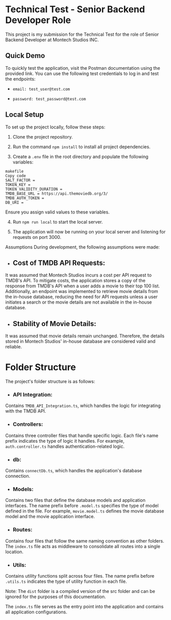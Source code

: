 # Technical Test - Senior Backend Developer Role

This project is my submission for the Technical Test for the role of Senior Backend Developer at Montech Studios INC.

## Quick Demo

To quickly test the application, visit the Postman documentation using the provided link. You can use the following test credentials to log in and test the endpoints:

- `email: test_user@test.com`

- `password: test_password@test.com`

## Local Setup

To set up the project locally, follow these steps:

1.  Clone the project repository.

2.  Run the command `npm install` to install all project dependencies.

3.  Create a `.env` file in the root directory and populate the following variables:

```
makefile
Copy code
SALT_FACTOR =
TOKEN_KEY =
TOKEN_VALIDITY_DURATION =
TMDB_BASE_URL = https://api.themoviedb.org/3/
TMDB_AUTH_TOKEN =
DB_URI =
```

Ensure you assign valid values to these variables.

4. Run `npm run local` to start the local server.

5. The application will now be running on your local server and listening for requests on port 3000.

Assumptions
During development, the following assumptions were made:

- ## Cost of TMDB API Requests:

It was assumed that Montech Studios incurs a cost per API request to TMDB's API. To mitigate costs, the application stores a copy of the response from TMDB's API when a user adds a movie to their top 100 list. Additionally, an endpoint was implemented to retrieve movie details from the in-house database, reducing the need for API requests unless a user initiates a search or the movie details are not available in the in-house database.

- ## Stability of Movie Details:

It was assumed that movie details remain unchanged. Therefore, the details stored in Montech Studios' in-house database are considered valid and reliable.

# Folder Structure

The project's folder structure is as follows:

- ### API Integration:

Contains `TMDB_API_Integration.ts`, which handles the logic for integrating with the TMDB API.

- ### Controllers:

Contains three controller files that handle specific logic. Each file's name prefix indicates the type of logic it handles. For example, `auth.controller.ts` handles authentication-related logic.

- ### db:

Contains `connectDb.ts`, which handles the application's database connection.

- ### Models:

Contains two files that define the database models and application interfaces. The name prefix before `.model.ts` specifies the type of model defined in the file. For example, `movie.model.ts` defines the movie database model and the movie application interface.

- ### Routes:

Contains four files that follow the same naming convention as other folders. The `index.ts` file acts as middleware to consolidate all routes into a single location.

- ### Utils:

Contains utility functions split across four files. The name prefix before `.utils.ts` indicates the type of utility function in each file.

Note: The `dist` folder is a compiled version of the src folder and can be ignored for the purposes of this documentation.

The `index.ts` file serves as the entry point into the application and contains all application configurations.

